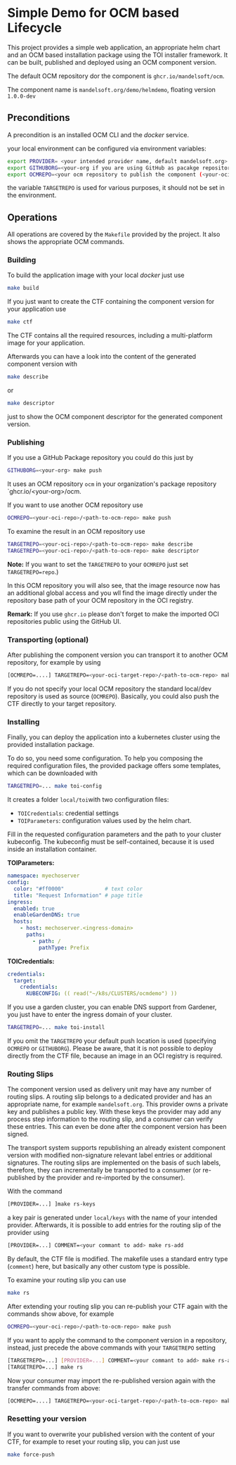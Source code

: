 # Simple Demo for OCM based Lifecycle

This project provides a simple web application, an appropriate helm chart and an OCM based installation package using the TOI installer framework. It can be built, published and deployed using an OCM component version.

The default OCM repository dor the component is
`ghcr.io/mandelsoft/ocm`.

The component name is `mandelsoft.org/demo/helmdemo`, floating version `1.0.0-dev`

## Preconditions

A precondition is an installed OCM CLI and the *docker* service.

your local environment can be configured via environment variables:

```bash
export PROVIDER= <your intended provider name, default mandelsoft.org>
export GITHUBORG=<your-org if you are using GitHub as pacakge repository, default mandelsoft>
export OCMREPO=<your ocm repository to publish the component (<your-oci-repo>/<path-to-ocm-repo>), default ghcr.io/$(GITHUBORG)/ocm>
```

the variable `TARGETREPO` is used for various purposes, it should not be set in the environment.

## Operations

All operations are covered by the `Makefile` provided by the project.
It also shows the appropriate OCM commands.

### Building

To build the application image with your local *docker* just use

```bash
make build
```

If you just want to create the CTF containing the component version for your application use

```bash
make ctf
```

The CTF contains all the required resources, including a multi-platform
image for your application.

Afterwards you can have a look into the content of the generated component version with

```bash
make describe
```

or

```bash
make descriptor
```

just to show the OCM component descriptor for the generated component version.

### Publishing

If you use a GitHub Package repository you could do this just by

```bash
GITHUBORG=<your-org> make push
```

It uses an OCM repository `ocm` in your organization's package repository `ghcr.io/&lt;your-org>/ocm.

If you want to use another OCM repository use

```bash
OCMREPO=<your-oci-repo>/<path-to-ocm-repo> make push
```

To examine the result in an OCM repository use

```bash
TARGETREPO=<your-oci-repo>/<path-to-ocm-repo> make describe
TARGETREPO=<your-oci-repo>/<path-to-ocm-repo> make descriptor
```

**Note:** If you want to set the `TARGETREPO` to your `OCMREPO` just set
`TARGETREPO=repo`.)

In this OCM repository you will also see, that the image resource now has
an additional global access and you wll find the image directly under
the repository base path of your OCM repository in the OCI registry.

**Remark:** If you use `ghcr.io` please don't forget to make the imported OCI repositories public using the GitHub UI.

### Transporting (optional)

After publishing the component version you can transport it to another OCM repository, for example by using

```bash
[OCMREPO=....] TARGETREPO=<your-oci-target-repo>/<path-to-ocm-repo> make transport
```

If you do not specify your local OCM repository the standard local/dev repository is used as source (`OCMREPO`). Basically, you could also push the CTF directly to your target repository.


### Installing

Finally, you can deploy the application into a kubernetes cluster using the provided installation package.

To do so, you need some configuration. To help you composing the required configuration files, the provided package offers some templates, which can be downloaded with

```bash
TARGETREPO=... make toi-config
```

It creates a folder `local/toi`with two configuration files:
- `TOICredentials`: credential settings
- `TOIParameters`: configuration values used by the helm chart.

Fill in the requested configuration parameters and the path to your cluster kubeconfig. The kubeconfig must be self-contained, because it is used inside an installation container.

**TOIParameters:**
```yaml
namespace: myechoserver
config:
  color: "#ff0000"             # text color
  title: "Request Information" # page title
ingress:
  enabled: true
  enableGardenDNS: true
  hosts:
    - host: mechoserver.<ingress-domain>
      paths:
        - path: /
          pathType: Prefix
```

**TOICredentials:**
```yaml
credentials:
  target:
    credentials:
      KUBECONFIG: (( read("~/k8s/CLUSTERS/ocmdemo") ))
```

If you use a garden cluster, you can enable DNS support from Gardener, you just
have to enter the ingress domain of your cluster.

```bash
TARGETREPO=... make toi-install
```

If you omit the `TARGETREPO` your default push location is used (specifying `OCMREPO` or `GITHUBORG`). Please be aware, that it is not possible to deploy directly from the CTF file, because an image in an OCI registry is required.

### Routing Slips

The component version used as delivery unit may have any number of routing slips.
A routing slip belongs to a dedicated provider and has an appropriate name, for
example `mandelsoft.org`. This provider owns a private key and publishes a public key.
With these keys the provider may add any process step information to the routing slip,
and a consumer can verify these entries. This can even be done after the component version
has been signed.

The transport system supports republishing an already existent component version with
modified non-signature relevant label entries or additional signatures. The routing slips are implemented on the
basis of such labels, therefore, they can incrementally be transported to a consumer
(or re-published by the provider and re-imported by the consumer).

With the command

```bash
[PROVIDER=...] ]make rs-keys
```

a key pair is generated under `local/keys` with the name of your intended provider.
Afterwards, it is possible to add entries for the routing slip of the provider using

```bash
[PROVIDER=...] COMMENT=<your commant to add> make rs-add
```

By default, the CTF file is modified. The makefile uses a standard entry type (`comment`)
here, but basically any other custom type is possible.

To examine your routing slip you can use 

```bash
make rs
```

After extending your routing slip you can re-publish your CTF
again with the commands show above, for example

```bash
OCMREPO=<your-oci-repo>/<path-to-ocm-repo> make push
```

If you want to apply the command to the component version in a repository, instead, just precede
the above commands with your `TARGETREPO` setting

```bash
[TARGETREPO=...] [PROVIDER=...] COMMENT=<your commant to add> make rs-add
[TARGETREPO=...] make rs
```

Now your consumer may import the re-published version again with
the transfer commands from above:

```bash
[OCMREPO=....] TARGETREPO=<your-oci-target-repo>/<path-to-ocm-repo> make transport
```

### Resetting your version

If you want to overwrite your published version with the content
of your CTF, for example to reset your routing slip, you can
just use

```bash
make force-push
```


